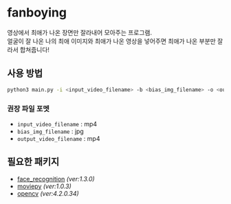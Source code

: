 # fanboying
영상에서 최애가 나온 장면만 잘라내어 모아주는 프로그램.   
얼굴이 잘 나온 나의 최애 이미지와 최애가 나온 영상을 넣어주면 최애가 나온 부분만 잘라서 합쳐줍니다!

## 사용 방법
```bash
python3 main.py -i <input_video_filename> -b <bias_img_filename> -o <output_video_filename>
```
### 권장 파일 포멧
- `input_video_filename` : mp4
- `bias_img_filename` : jpg
- `output_video_filename` : mp4

## 필요한 패키지
- [face_recognition](https://github.com/ageitgey/face_recognition/blob/master/README_Korean.md) _(ver:1.3.0)_
- [moviepy](https://pypi.org/project/moviepy/) _(ver:1.0.3)_
- [opencv](https://pypi.org/project/opencv-python/) _(ver:4.2.0.34)_

